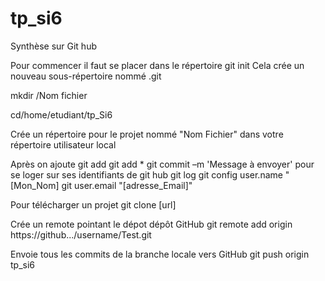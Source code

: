 # tp_si6

Synthèse sur Git hub

Pour commencer il faut se placer dans le répertoire git init
Cela crée un nouveau sous-répertoire nommé .git

mkdir /Nom fichier

cd/home/etudiant/tp_Si6

Crée un répertoire pour le projet nommé "Nom Fichier" dans votre répertoire utilisateur local

Après on ajoute git add <nomFichier>
git add *
git commit –m 'Message à envoyer'
pour se loger sur ses identifiants de git hub git log
git config user.name "[Mon_Nom]
git user.email "[adresse_Email]"

Pour télécharger un projet git clone [url]

Crée un remote  pointant le dépot dépôt GitHub
git remote add origin https://github.../username/Test.git

Envoie tous les commits de la branche locale vers GitHub
git push origin tp_si6

